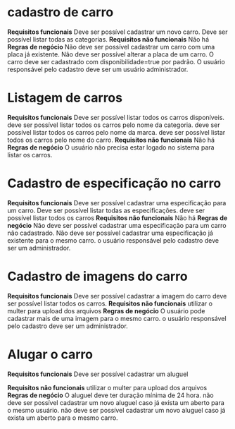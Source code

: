 # cadastro de carro

**Requisitos funcionais**
Deve ser possível cadastrar um novo carro.
Deve ser possível listar todas as categorias.
**Requisitos não funcionais**
Não há
**Regras de negócio**
Não deve ser possível cadastrar um carro com uma placa já existente.
Não deve ser possível alterar a placa de um carro.
O carro deve ser cadastrado com disponibilidade=true por padrão.
O usuário responsável pelo cadastro deve ser um usuário administrador.

# Listagem de carros

**Requisitos funcionais**
Deve ser possível listar todos os carros disponíveis.
deve ser possível listar todos os carros pelo nome da categoria.
deve ser possível listar todos os carros pelo nome da marca.
deve ser possível listar todos os carros pelo nome do carro.
**Requisitos não funcionais**
Não há
**Regras de negócio**
O usuário não precisa estar logado no sistema para listar os carros.

# Cadastro de especificação no carro

**Requisitos funcionais**
Deve ser possível cadastrar uma especificação para um carro.
Deve ser possível listar todas as especificações.
deve ser possível listar todos os carros
**Requisitos não funcionais**
Não há
**Regras de negócio**
Não deve ser possível cadastrar uma especificação para um carro não cadastrado.
Não deve ser possível cadastrar uma especificação já existente para o mesmo carro.
o usuário responsável pelo cadastro deve ser um administrador.

# Cadastro de imagens do carro

**Requisitos funcionais**
Deve ser possível cadastrar a imagem do carro
deve ser possível listar todos os carros.
**Requisitos não funcionais**
utilizar o multer para upload dos arquivos
**Regras de negócio**
O usuário pode cadastrar mais de uma imagem para o mesmo carro.
o usuário responsável pelo cadastro deve ser um administrador.

# Alugar o carro

**Requisitos funcionais**
Deve ser possível cadastrar um aluguel

**Requisitos não funcionais**
utilizar o multer para upload dos arquivos
**Regras de negócio**
O aluguel deve ter duração mínima de 24 hora.
não deve ser possível cadastrar um novo aluguel caso já exista um aberto para o mesmo usuário.
não deve ser possível cadastrar um novo aluguel caso já exista um aberto para o mesmo carro.
